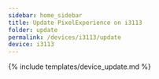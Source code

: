 ```yaml
---
sidebar: home_sidebar
title: Update PixelExperience on i3113
folder: update
permalink: /devices/i3113/update
device: i3113
---
```

{% include templates/device_update.md %}
